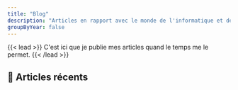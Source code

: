 ```yaml
---
title: "Blog"
description: "Articles en rapport avec le monde de l'informatique et de la mouvance DevOps"
groupByYear: false
---
```

{{< lead >}}
C'est ici que je publie mes articles quand le temps me le permet.
{{< /lead >}}

## :pushpin: Articles récents